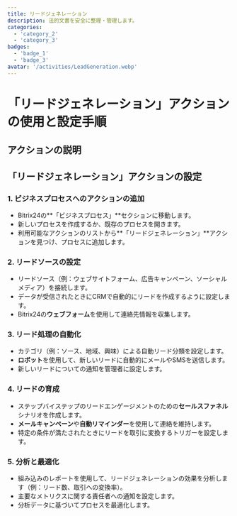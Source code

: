 ```yaml
---
title: リードジェネレーション
description: 法的文書を安全に整理・管理します。
categories: 
  - 'category_2'
  - 'category_3'
badges: 
  - 'badge_1'
  - 'badge_3'
avatar: '/activities/LeadGeneration.webp'
---
```


# 「リードジェネレーション」アクションの使用と設定手順

## アクションの説明

## **「リードジェネレーション」アクションの設定**

### 1. ビジネスプロセスへのアクションの追加
- Bitrix24の**「ビジネスプロセス」**セクションに移動します。
- 新しいプロセスを作成するか、既存のプロセスを開きます。
- 利用可能なアクションのリストから**「リードジェネレーション」**アクションを見つけ、プロセスに追加します。

### 2. リードソースの設定
- リードソース（例：ウェブサイトフォーム、広告キャンペーン、ソーシャルメディア）を接続します。
- データが受信されたときにCRMで自動的にリードを作成するように設定します。
- Bitrix24の**ウェブフォーム**を使用して連絡先情報を収集します。

### 3. リード処理の自動化
- カテゴリ（例：ソース、地域、興味）による自動リード分類を設定します。
- **ロボット**を使用して、新しいリードに自動的にメールやSMSを送信します。
- 新しいリードについての通知を管理者に設定します。

### 4. リードの育成
- ステップバイステップのリードエンゲージメントのための**セールスファネル**シナリオを作成します。
- **メールキャンペーン**や**自動リマインダー**を使用して連絡を維持します。
- 特定の条件が満たされたときにリードを取引に変換するトリガーを設定します。

### 5. 分析と最適化
- 組み込みのレポートを使用して、リードジェネレーションの効果を分析します（例：リード数、取引への変換率）。
- 主要なメトリクスに関する責任者への通知を設定します。
- 分析データに基づいてプロセスを最適化します。
